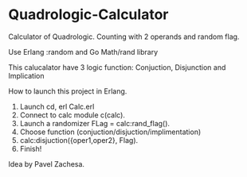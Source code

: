 # Quadrologic-Calculator
Calculator of Quadrologic. Counting with 2 operands and random flag. 

Use Erlang :random and Go Math/rand library

This calucalator have 3 logic function:
Conjuction, Disjunction and Implication 

How to launch this project in Erlang.

1. Launch cd, erl Calc.erl
2. Connect to calc module c(calc).
3. Launch a randomizer FLag = calc:rand_flag().
4. Choose function (conjuction/disjuction/implimentation)
5. calc:disjuction({oper1,oper2}, Flag).
6. Finish! 

Idea by Pavel Zachesa.
